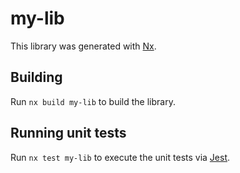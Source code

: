 # my-lib

This library was generated with [Nx](https://nx.dev).

## Building

Run `nx build my-lib` to build the library.

## Running unit tests

Run `nx test my-lib` to execute the unit tests via [Jest](https://jestjs.io).
